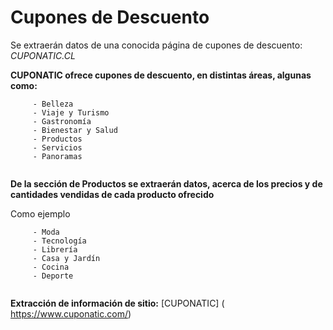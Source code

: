 # Cupones de Descuento

   Se extraerán datos de una conocida página de cupones de descuento:  *CUPONATIC.CL*  
   
   **CUPONATIC ofrece cupones de descuento, en distintas áreas, algunas como:**
   
   ```
        - Belleza
        - Viaje y Turismo
        - Gastronomía
        - Bienestar y Salud
        - Productos
        - Servicios
        - Panoramas
        
   ```
 
 **De la sección de Productos se extraerán datos, acerca de los precios y de cantidades vendidas de cada producto ofrecido**
  
  
  Como ejemplo
  ```
       - Moda
       - Tecnología
       - Librería
       - Casa y Jardín
       - Cocina
       - Deporte
       
  ```
   

  **Extracción de información de sitio:** [CUPONATIC] ( https://www.cuponatic.com/)

